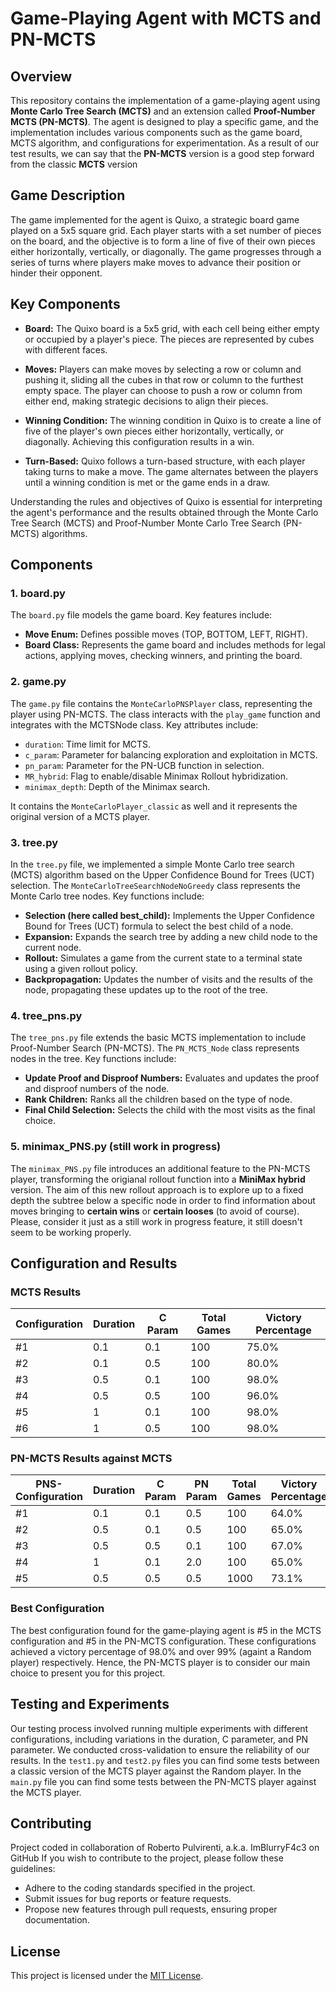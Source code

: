 # Game-Playing Agent with MCTS and PN-MCTS

## Overview

This repository contains the implementation of a game-playing agent using **Monte Carlo Tree Search (MCTS)** and an extension called **Proof-Number MCTS (PN-MCTS)**. The agent is designed to play a specific game, and the implementation includes various components such as the game board, MCTS algorithm, and configurations for experimentation.
As a result of our test results, we can say that the **PN-MCTS** version is a good step forward from the classic **MCTS** version

## Game Description

The game implemented for the agent is Quixo, a strategic board game played on a 5x5 square grid. Each player starts with a set number of pieces on the board, and the objective is to form a line of five of their own pieces either horizontally, vertically, or diagonally. The game progresses through a series of turns where players make moves to advance their position or hinder their opponent.

## Key Components

- **Board:** The Quixo board is a 5x5 grid, with each cell being either empty or occupied by a player's piece. The pieces are represented by cubes with different faces.

- **Moves:** Players can make moves by selecting a row or column and pushing it, sliding all the cubes in that row or column to the furthest empty space. The player can choose to push a row or column from either end, making strategic decisions to align their pieces.

- **Winning Condition:** The winning condition in Quixo is to create a line of five of the player's own pieces either horizontally, vertically, or diagonally. Achieving this configuration results in a win.

- **Turn-Based:** Quixo follows a turn-based structure, with each player taking turns to make a move. The game alternates between the players until a winning condition is met or the game ends in a draw.

Understanding the rules and objectives of Quixo is essential for interpreting the agent's performance and the results obtained through the Monte Carlo Tree Search (MCTS) and Proof-Number Monte Carlo Tree Search (PN-MCTS) algorithms.

## Components

### 1. board.py

The `board.py` file models the game board. Key features include:

- **Move Enum:** Defines possible moves (TOP, BOTTOM, LEFT, RIGHT).
- **Board Class:** Represents the game board and includes methods for legal actions, applying moves, checking winners, and printing the board.

### 2. game.py

The `game.py` file contains the `MonteCarloPNSPlayer` class, representing the player using PN-MCTS. The class interacts with the `play_game` function and integrates with the MCTSNode class. Key attributes include:

- `duration`: Time limit for MCTS.
- `c_param`: Parameter for balancing exploration and exploitation in MCTS.
- `pn_param`: Parameter for the PN-UCB function in selection.
- `MR_hybrid`: Flag to enable/disable Minimax Rollout hybridization.
- `minimax_depth`: Depth of the Minimax search.

It contains the `MonteCarloPlayer_classic` as well and it represents the original version of a MCTS player.

### 3. tree.py

In the `tree.py` file, we implemented a simple Monte Carlo tree search (MCTS) algorithm based on the Upper Confidence Bound for Trees (UCT) selection. The `MonteCarloTreeSearchNodeNoGreedy` class represents the Monte Carlo tree nodes. Key functions include:

- **Selection (here called best_child):** Implements the Upper Confidence Bound for Trees (UCT) formula to select the best child of a node.
- **Expansion:** Expands the search tree by adding a new child node to the current node.
- **Rollout:** Simulates a game from the current state to a terminal state using a given rollout policy.
- **Backpropagation:** Updates the number of visits and the results of the node, propagating these updates up to the root of the tree.

### 4. tree_pns.py

The `tree_pns.py` file extends the basic MCTS implementation to include Proof-Number Search (PN-MCTS). The `PN_MCTS_Node` class represents nodes in the tree. Key functions include:

- **Update Proof and Disproof Numbers:** Evaluates and updates the proof and disproof numbers of the node.
- **Rank Children:** Ranks all the children based on the type of node.
- **Final Child Selection:** Selects the child with the most visits as the final choice.

### 5. minimax_PNS.py (still work in progress)

The `minimax_PNS.py` file introduces an additional feature to the PN-MCTS player, transforming the origianal rollout function into a **MiniMax hybrid** version. The aim of this new rollout approach is to explore up to a fixed depth the subtree below a specific node in order to find information about moves bringing to **certain wins** or **certain looses** (to avoid of course).
Please, consider it just as a still work in progress feature, it still doesn't seem to be working properly.

## Configuration and Results

### MCTS Results

| Configuration | Duration | C Param | Total Games | Victory Percentage |
|---------------|----------|---------|-------------|---------------------|
| #1            | 0.1      | 0.1     | 100         | 75.0%               |
| #2            | 0.1      | 0.5     | 100         | 80.0%               |
| #3            | 0.5      | 0.1     | 100         | 98.0%               |
| #4            | 0.5      | 0.5     | 100         | 96.0%               |
| #5            | 1        | 0.1     | 100         | 98.0%               |
| #6            | 1        | 0.5     | 100         | 98.0%               |

### PN-MCTS Results against MCTS

| PNS-Configuration | Duration | C Param | PN Param | Total Games | Victory Percentage |
|-------------------|----------|---------|----------|-------------|---------------------|
| #1                | 0.1      | 0.1     | 0.5      | 100         | 64.0%               |
| #2                | 0.5      | 0.1     | 0.5      | 100         | 65.0%               |
| #3                | 0.5      | 0.5     | 0.1      | 100         | 67.0%               |
| #4                | 1        | 0.1     | 2.0      | 100         | 65.0%               |
| #5                | 0.5      | 0.5     | 0.5      | 1000        | 73.1%               |


### Best Configuration

The best configuration found for the game-playing agent is #5 in the MCTS configuration and #5 in the PN-MCTS configuration. These configurations achieved a victory percentage of 98.0% and over 99% (againt a Random player) respectively.
Hence, the PN-MCTS player is to consider our main choice to present you for this project.

## Testing and Experiments

Our testing process involved running multiple experiments with different configurations, including variations in the duration, C parameter, and PN parameter. We conducted cross-validation to ensure the reliability of our results.
In the `test1.py` and `test2.py` files you can find some tests between a classic version of the MCTS player against the Random player.
In the `main.py` file you can find some tests between the PN-MCTS player against the MCTS player.

## Contributing
Project coded in collaboration of Roberto Pulvirenti, a.k.a. ImBlurryF4c3 on GitHub
If you wish to contribute to the project, please follow these guidelines:

- Adhere to the coding standards specified in the project.
- Submit issues for bug reports or feature requests.
- Propose new features through pull requests, ensuring proper documentation.

## License

This project is licensed under the [MIT License](LICENSE).
